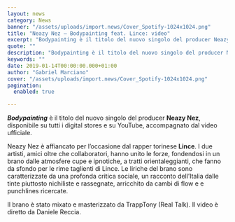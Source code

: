 ```yaml
---
layout: news
category: News
banner: "/assets/uploads/import.news/Cover_Spotify-1024x1024.png"
title: "Neazy Nez – Bodypainting feat. Lince: video"
excerpt: "Bodypainting è il titolo del nuovo singolo del producer Neazy Nez, disponibile su tutti i digital stores e su YouTube, accompagnato dal video ufficiale. Neazy Nez è affiancato per l’occasione dal rapper torinese Lince. I due artisti, amici oltre che collaboratori, hanno unito le forze, fondendosi in un brano dalle atmosfere cupe e ipnotiche, a tratti orientaleggianti, [&hellip"
quote: ""
description: "Bodypainting è il titolo del nuovo singolo del producer Neazy Nez, disponibile su tutti i digital stores e su YouTube, accompagnato dal video ufficiale. Neazy Nez è affiancato per l’occasione dal rapper torinese Lince. I due artisti, amici oltre che collaboratori, hanno unito le forze, fondendosi in un brano dalle atmosfere cupe e ipnotiche, a tratti orientaleggianti, [&hellip"
keywords: ""
date: 2019-01-14T00:00:00.000+01:00
author: "Gabriel Marciano"
cover: "/assets/uploads/import.news/Cover_Spotify-1024x1024.png"
pagination:
  enabled: true

---
```


_**Bodypainting**_ è il titolo del nuovo singolo del producer **Neazy Nez**, disponibile su tutti i digital stores e su YouTube, accompagnato dal video ufficiale.

Neazy Nez è affiancato per l’occasione dal rapper torinese **Lince**. I due artisti, amici oltre che collaboratori, hanno unito le forze, fondendosi in un brano dalle atmosfere cupe e ipnotiche, a tratti orientaleggianti, che fanno da sfondo per le rime taglienti di Lince. Le liriche del brano sono caratterizzate da una profonda critica sociale, un racconto dell’Italia dalle tinte piuttosto nichiliste e rassegnate, arricchito da cambi di flow e e punchlines ricercate.

Il brano è stato mixato e masterizzato da TrappTony (Real Talk). Il video è diretto da Daniele Reccia.